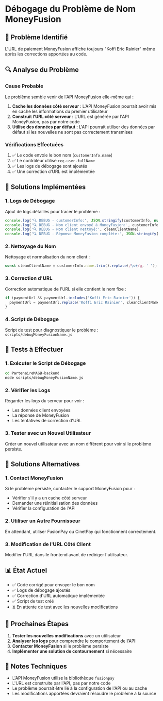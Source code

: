 # Débogage du Problème de Nom MoneyFusion

## 🐛 Problème Identifié

L'URL de paiement MoneyFusion affiche toujours "Koffi Eric Rainier" même après les corrections apportées au code.

## 🔍 Analyse du Problème

### Cause Probable
Le problème semble venir de l'API MoneyFusion elle-même qui :
1. **Cache les données côté serveur** : L'API MoneyFusion pourrait avoir mis en cache les informations du premier utilisateur
2. **Construit l'URL côté serveur** : L'URL est générée par l'API MoneyFusion, pas par notre code
3. **Utilise des données par défaut** : L'API pourrait utiliser des données par défaut si les nouvelles ne sont pas correctement transmises

### Vérifications Effectuées
1. ✅ Le code envoie le bon nom (`customerInfo.name`)
2. ✅ Le contrôleur utilise `req.user.fullName`
3. ✅ Les logs de débogage sont ajoutés
4. ✅ Une correction d'URL est implémentée

## 🔧 Solutions Implémentées

### 1. Logs de Débogage
Ajout de logs détaillés pour tracer le problème :
```javascript
console.log('🔍 DEBUG - customerInfo:', JSON.stringify(customerInfo, null, 2));
console.log('🔍 DEBUG - Nom client envoyé à MoneyFusion:', customerInfo.name);
console.log('🔍 DEBUG - Nom client nettoyé:', cleanClientName);
console.log('🔍 DEBUG - Réponse MoneyFusion complète:', JSON.stringify(response, null, 2));
```

### 2. Nettoyage du Nom
Nettoyage et normalisation du nom client :
```javascript
const cleanClientName = customerInfo.name.trim().replace(/\s+/g, ' ');
```

### 3. Correction d'URL
Correction automatique de l'URL si elle contient le nom fixe :
```javascript
if (paymentUrl && paymentUrl.includes('Koffi Eric Rainier')) {
  paymentUrl = paymentUrl.replace('Koffi Eric Rainier', cleanClientName);
}
```

### 4. Script de Débogage
Script de test pour diagnostiquer le problème : `scripts/debugMoneyFusionName.js`

## 🧪 Tests à Effectuer

### 1. Exécuter le Script de Débogage
```bash
cd PartenaireMAGB-backend
node scripts/debugMoneyFusionName.js
```

### 2. Vérifier les Logs
Regarder les logs du serveur pour voir :
- Les données client envoyées
- La réponse de MoneyFusion
- Les tentatives de correction d'URL

### 3. Tester avec un Nouvel Utilisateur
Créer un nouvel utilisateur avec un nom différent pour voir si le problème persiste.

## 🚨 Solutions Alternatives

### 1. Contact MoneyFusion
Si le problème persiste, contacter le support MoneyFusion pour :
- Vérifier s'il y a un cache côté serveur
- Demander une réinitialisation des données
- Vérifier la configuration de l'API

### 2. Utiliser un Autre Fournisseur
En attendant, utiliser FusionPay ou CinetPay qui fonctionnent correctement.

### 3. Modification de l'URL Côté Client
Modifier l'URL dans le frontend avant de rediriger l'utilisateur.

## 📊 État Actuel

- ✅ Code corrigé pour envoyer le bon nom
- ✅ Logs de débogage ajoutés
- ✅ Correction d'URL automatique implémentée
- ✅ Script de test créé
- ⏳ En attente de test avec les nouvelles modifications

## 🔄 Prochaines Étapes

1. **Tester les nouvelles modifications** avec un utilisateur
2. **Analyser les logs** pour comprendre le comportement de l'API
3. **Contacter MoneyFusion** si le problème persiste
4. **Implémenter une solution de contournement** si nécessaire

## 📝 Notes Techniques

- L'API MoneyFusion utilise la bibliothèque `fusionpay`
- L'URL est construite par l'API, pas par notre code
- Le problème pourrait être lié à la configuration de l'API ou au cache
- Les modifications apportées devraient résoudre le problème à la source 